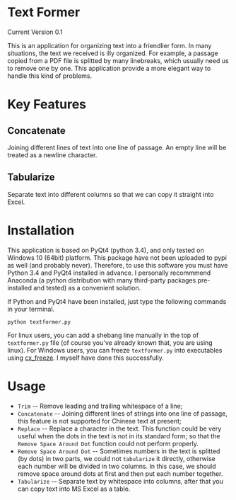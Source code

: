 
# Text Former

Current Version 0.1

This is an application for organizing text into a friendlier form.
In many situations, the text we received is illy organized. For example,
a passage copied from a PDF file is splitted by many linebreaks, which
usually need us to remove one by one. This application provide
a more elegant way to handle this kind of problems.

# Key Features
## Concatenate
<!--vid here-->
Joining different lines of text into one line of passage.
An empty line will be treated as a newline character.

## Tabularize
<!--vid here-->
Separate text into different columns so that we can copy it straight into Excel.

# Installation
This application is based on PyQt4 (python 3.4), and only tested on 
Windows 10 (64bit) platform.  This package have not been uploaded to pypi as 
well (and probably never). Therefore, to use this software you must have 
Python 3.4 and PyQt4 installed in advance. I personally recommmend Anaconda
(a python distribution with many third-party packages pre-installed and tested) 
as a convenient solution.

If Python and PyQt4 have been installed, just type the following commands in your terminal.

```{shell}
python textformer.py
```

For linux users, you can add a shebang line manually in the top of `textformer.py` file
(of course you've already known that, you are using linux).
For Windows users, you can freeze `textformer.py` into executables using 
[cx\_freeze](http://cx-freeze.sourceforge.net/).
I myself have done this successfully.

# Usage

* `Trim` -- Remove leading and trailing whitespace of a line;
* `Concatenate` -- Joining different lines of strings into one line of passage,
this feature is not supported for Chinese text at present;
* `Replace` -- Replace a character in the text. This function could be very useful
when the dots in the text is not in its standard form;
so that the `Remove Space Around Dot` function could not perform properly.
* `Remove Space Around Dot` -- Sometimes numbers in the text is splitted (by dots) 
in two parts, we could not `tabularize` it directly, otherwise each number will be divided
in two columns.
In this case, we should remove space around dots at first and then put each number together.
* `Tabularize` -- Separate text by whitespace into columns, after that you can copy text
into MS Excel as a table.

